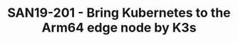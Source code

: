 ---
categories:
- san19
description: Nowadays everyone talks about Kubernetes. There are a lot of landing
  scenarios about running Kubernetes and its very easy for deploy applications with
  Kubernetes. However, due to the limited resource capacity on the edge node, deploying
  a total Kubernetes cluster on the edge node will result in huge resource costs.
  Is there an easy way to bring Kubernetes to the edge node with less resources?<br
  /> Using K3s on edge node offers a vital alternative. k3s is a lightweight Kubernetes
  distribution with easy installation, half the memory and all in a binary, which
  is obviously designed for edge and IOT devices based on Arm64. For easy management
  of several edge K3s clusters, weve also running a Kubernetes cluster on Arm64 datacenter
  side as the "root cluster" for meta-data management and provisioner for all k3s
  clusters running on the edge nodes.<br /> In this presentation, we will talk about
  how to run k3s on the Arm64 edge node, what we have done to make Kubernetes cluster
  running on datacenter side as the root cluster to manage the several k3s clusters
  on edge Arm64 nodes, that will be a good reference architecture for running and
  managing workloads at edge computing area.<br />
image:
  featured: 'true'
  path: /assets/images/featured-images/san19/SAN19-201.png
session_attendee_num: '2'
session_id: SAN19-201
session_room: Pacific Room (Keynote)
session_slot:
  end_time: '2019-09-24 08:55:00'
  start_time: '2019-09-24 08:30:00'
session_speakers:
- speaker_bio: Kevin Zhao is currently the tech lead at Linaro Developer Cloud. Now,
    he is serving as the Core Reviewer for OpenStack Zun project and maintainer for
    virtual-kubelet OpenStack provider. He is also an active contributor in Kolla
    and Nova, mainly focusing on making OpenStack work fine on AArch64. His expertise
    including container and Kubernetes related technologies, deployment and management
    of containerized applications, etc.
  speaker_company: Linaro
  speaker_image: /assets/images/speakers/san19/kevin-zhao.jpg
  speaker_location: ''
  speaker_name: Kevin Zhao
  speaker_position: Tech Lead
  speaker_url: ''
  speaker_username: kevin.zhao1
session_track: IoT Fog/Gateway/Edge Computing
tag: session
tags:
- Data Center
- ' IoT Fog/Gateway/Edge Computing'
- ' Open Source Development'
title: SAN19-201 - Bring Kubernetes to the Arm64 edge node by K3s
---